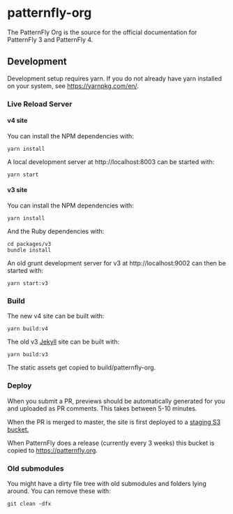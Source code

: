 # patternfly-org

The PatternFly Org is the source for the official documentation for PatternFly 3 and PatternFly 4.

## Development

Development setup requires yarn. If you do not already have yarn installed on your system, see https://yarnpkg.com/en/.

### Live Reload Server
#### v4 site
You can install the NPM dependencies with:

    yarn install

A local development server at http://localhost:8003 can be started with:

    yarn start

#### v3 site
You can install the NPM dependencies with:

    yarn install

And the Ruby dependencies with:

    cd packages/v3
    bundle install

An old grunt development server for v3 at http://localhost:9002 can then be started with:

    yarn start:v3

### Build

The new v4 site can be built with:

    yarn build:v4

The old v3 [Jekyll](http://jekyllrb.com/) site can be built with:

    yarn build:v3

The static assets get copied to build/patternfly-org.

### Deploy

When you submit a PR, previews should be automatically generated for you and uploaded as PR comments. This takes between 5-10 minutes.

When the PR is merged to master, the site is first deployed to a [staging S3 bucket.](https://staging.patternfly.org)

When PatternFly does a release (currently every 3 weeks) this bucket is copied to https://patternfly.org.

### Old submodules

You might have a dirty file tree with old submodules and folders lying around. You can remove these with:

    git clean -dfx


